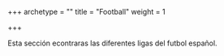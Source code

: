 +++
archetype = ""
title = "Football" 
weight = 1

+++



Esta sección econtraras las diferentes ligas del futbol español.